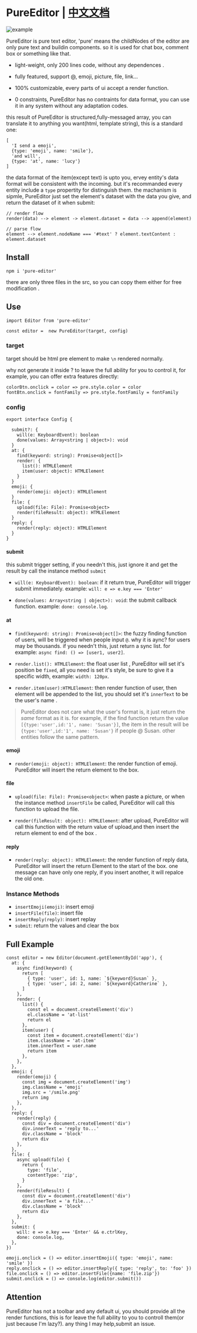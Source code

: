 # PureEditor | [中文文档](/README.zh_CN.md)

![example](https://user-images.githubusercontent.com/13190639/176615872-9c2ec97f-a309-4665-b56a-47f7e7c090aa.png)

PureEditor is pure text editor, 'pure' means the childNodes of the editor are only pure text and buildin components. so it is used for chat box, comment box or something like that.

- light-weight, only 200 lines code, without any dependences .

- fully featured, support @, emoji, picture, file, link...

- 100% customizable, every parts of ui accept a render function.

- 0 constraints, PureEditor has no contraints for data format, you can use it in any system without any adaptation codes.

this result of PureEditor is structured,fully-messaged array, you can translate it to anything you want(html, template string), this is a standard one:

```
[
  'I send a emoji',
  {type: 'emoji', name: 'smile'},
  'and will',
  {type: 'at', name: 'lucy'}
]
```

the data format of the item(except text) is upto you, ervey entity's data format will be consistent with the incoming. but it's recommanded every entity include a `type` propertity for distinguish them. the machanism is sipmle, PureEditor just set the element's dataset with the data you give, and return the dataset of it when submit:

```
// render flow
render(data) --> element -> element.dataset = data --> append(element)

// parse flow
element --> element.nodeName === '#text' ? element.textContent : element.dataset

```

## Install

```
npm i 'pure-editor'
```

there are only three files in the src, so you can copy them either for free modification .

## Use

```
import Editor from 'pure-editor'

const editor =  new PureEditor(target, config)
```

### target

target should be html pre element to make `\n` rendered normally.

why not generate it inside ? to leave the full ability for you to control it, for example, you can offer extra features directly:

```
colorBtn.onclick = color => pre.style.color = color
fontBtn.onclick = fontFamily => pre.style.fontFamily = fontFamily
```

### config

```
export interface Config {

  submit?: {
    will(e: KeyboardEvent): boolean
    done(values: Array<string | object>): void
  }
  at: {
    find(keyword: string): Promise<object[]>
    render: {
      list(): HTMLElement
      item(user: object): HTMLElement
    }
  }
  emoji: {
    render(emoji: object): HTMLElement
  }
  file: {
    upload(file: File): Promise<object>
    render(fileResult: object): HTMLElement
  }
  reply: {
    render(reply: object): HTMLElement
  }
}
```

#### submit

this submit trigger setting, if you needn't this, just ignore it and get the result by call the instance method `submit`

- `will(e: KeyboardEvent): boolean`: if it return true, PureEditor will trigger submit immediately. example: `will: e => e.key === 'Enter'`

- `done(values: Array<string | object>): void`: the submit callback function. example: `done: console.log`.

#### at

- `find(keyword: string): Promise<object[]>`: the fuzzy finding function of users, will be triggered when people input `@`. why it is aync? for users may be thousands. if you needn't this, just return a sync list. for example: `async find: () => [user1, user2]`.

- `render.list(): HTMLElement`: the float user list , PureEditor will set it's position be `fixed`, all you need is set it's style, be sure to give it a specific width, example: `width: 120px`.

- `render.item(user):HTMLElement`: then render function of user, then element will be appended to the list, you should set it's `innerText` to be the user's name .

> PureEditor does not care what the user's format is, it just return the _same_ format as it is. for example, if the find function return the value `[{type:'user',id:'1', name: 'Susan'}]`, the item in the result will be `{type:'user',id:'1', name: 'Susan'}` if people @ Susan. other entities follow the same pattern.

#### emoji

- `render(emoji: object): HTMLElement`: the render function of emoji. PureEditor will insert the return element to the box.

#### file

- `upload(file: File): Promise<object>`: when paste a picture, or when the instance method `insertFile` be called, PureEditor will call this function to upload the file.

- `render(fileResult: object): HTMLElement`: after upload, PureEditor will call this function with the return value of upload,and then insert the return element to end of the box .

#### reply

- `render(reply: object): HTMLElement`: the render function of reply data, PureEditor will insert the return Element to the start of the box. one message can have only one reply, if you insert another, it will repalce the old one.

### Instance Methods

- `insertEmoji(emoji)`: insert emoji
- `insertFile(file)`: insert file
- `insertReply(reply)`: insert replay
- `submit`: return the values and clear the box

## Full Example

```
const editor = new Editor(document.getElementById('app'), {
  at: {
    async find(keyword) {
      return [
        { type: 'user', id: 1, name: `${keyword}Susan` },
        { type: 'user', id: 2, name: `${keyword}Catherine` },
      ]
    },
    render: {
      list() {
        const el = document.createElement('div')
        el.className = 'at-list'
        return el
      },
      item(user) {
        const item = document.createElement('div')
        item.className = 'at-item'
        item.innerText = user.name
        return item
      },
    },
  },
  emoji: {
    render(emoji) {
      const img = document.createElement('img')
      img.className = 'emoji'
      img.src = '/smile.png'
      return img
    },
  },
  reply: {
    render(reply) {
      const div = document.createElement('div')
      div.innerText = 'reply to...'
      div.className = 'block'
      return div
    },
  },
  file: {
    async upload(file) {
      return {
        type: 'file',
        contentType: 'zip',
      }
    },
    render(fileResult) {
      const div = document.createElement('div')
      div.innerText = 'a file...'
      div.className = 'block'
      return div
    },
  },
  submit: {
    will: e => e.key === 'Enter' && e.ctrlKey,
    done: console.log,
  },
})

emoji.onclick = () => editor.insertEmoji({ type: 'emoji', name: 'smile' })
reply.onclick = () => editor.insertReply({ type: 'reply', to: 'foo' })
file.onclick = () => editor.insertFile({name: 'file.zip'})
submit.onclick = () => console.log(editor.submit())
```

## Attention

PureEditor has not a toolbar and any default ui, you should provide all the render functions, this is for leave the full ability to you to controll them(or just because I'm lazy?). any thing I may help,submit an issue.
